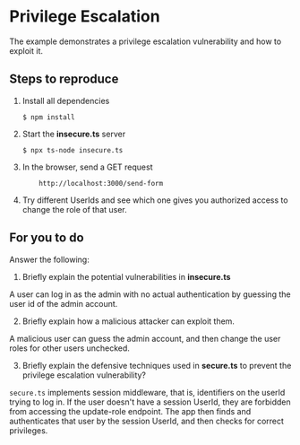 # Privilege Escalation

The example demonstrates a privilege escalation vulnerability and how to exploit it.

## Steps to reproduce

1. Install all dependencies

    `$ npm install`

2. Start the **insecure.ts** server

    `$ npx ts-node insecure.ts`

3. In the browser, send a GET request

    ```
        http://localhost:3000/send-form
    ```

4. Try different UserIds and see which one gives you authorized access to change the role of that user.

## For you to do

Answer the following:

1. Briefly explain the potential vulnerabilities in **insecure.ts**

A user can log in as the admin with no actual authentication by guessing the user id of the admin account.

2. Briefly explain how a malicious attacker can exploit them.

A malicious user can guess the admin account, and then change the user roles for other users unchecked.

3. Briefly explain the defensive techniques used in **secure.ts** to prevent the privilege escalation vulnerability?

`secure.ts` implements session middleware, that is, identifiers on the userId trying to log in. If the user doesn't have a session UserId, they are forbidden from accessing the update-role endpoint. The app then finds and authenticates that user by the session UserId, and then checks for correct privileges.